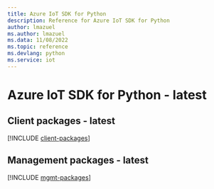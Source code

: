 ```yaml
---
title: Azure IoT SDK for Python
description: Reference for Azure IoT SDK for Python
author: lmazuel
ms.author: lmazuel
ms.data: 11/08/2022
ms.topic: reference
ms.devlang: python
ms.service: iot
---
```

# Azure IoT SDK for Python - latest

## Client packages - latest
[!INCLUDE [client-packages](iot-client-index.md)]
## Management packages - latest
[!INCLUDE [mgmt-packages](iot-mgmt-index.md)]

